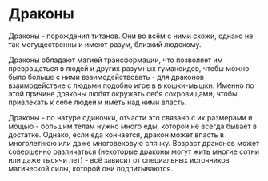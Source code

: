 # Драконы

Драконы - порождения титанов. Они во всём с ними схожи, однако не так могущественны и имеют разум, близкий людскому.

Драконы обладают магией трансформации, что позволяет им превращаться в людей и других разумных гуманоидов, чтобы можно было больше с ними взаимодействовать - для драконов взаимодействие с людьми подобно игре в в кошки-мышки. Именно по этой причине драконы любят окружать себя сокровищами, чтобы привлекать к себе людей и иметь над ними власть.

Драконы - по натуре одиночки, отчасти это связано с их размерами и мощью - большим телам нужно много еды, которой не всегда бывает в достатке. Однако, если еда кончается, дракон может впасть в многолетнюю или даже многовековую спячку. Возраст драконов может совершенно различаться (некоторые драконы могут жить многие сотни или даже тысячи лет) - всё зависит от специальных источников магической силы, которой они подпитываются.
